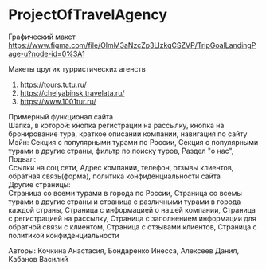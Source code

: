 ﻿# ProjectOfTravelAgency


Графический макет
https://www.figma.com/file/OlmM3aNzcZp3LIzkqCSZVP/TripGoalLandingPage-u?node-id=0%3A1

Макеты других турристических агенств
1) https://tours.tutu.ru/
2) https://chelyabinsk.travelata.ru/
3) https://www.1001tur.ru/

Примерный функционал сайта<br>
    Шапка, в которой: 
        кнопка регистрации на рассылку, кнопка на бронирование тура, краткое описании компании, навигация по сайту<br>
    Мэйн:
        Секция с популярными турами по России,
        Секция с популярными турами в другие страны,
        фильтр по поиску туров,
        Раздел "о нас",
    Подвал:<br>
        Ссылки на соц сети, Адрес компании, телефон, отзывы клиентов, обратная связь(форма), политика конфиденциальности сайта<br>
Другие страницы:<br>
    Страница со всеми турами в города по России,
    Страница со всемы турами в другие страны и  страница с различными турами в  города каждой страны,
    Страница с информацией о нашей компании,
    Страница с регистрацией на рассылку,
    Страница с заполнением информации для обратной связи с клиентом,
    Страница с отзывами клиентов,
    Страница с политикой конфиденциальности

Авторы: 
Кочкина Анастасия, Бондаренко Инесса, Алексеев Данил, Кабанов Василий